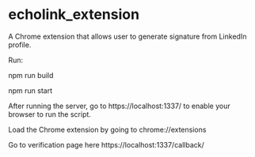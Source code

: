 # echolink_extension
A Chrome extension that allows user to generate signature from LinkedIn profile. 

Run:

npm run build

npm run start

After running the server, go to https://localhost:1337/ to enable your browser to run the script.

Load the Chrome extension by going to chrome://extensions

Go to verification page here https://localhost:1337/callback/

